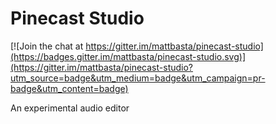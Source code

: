 # Pinecast Studio

[![Join the chat at https://gitter.im/mattbasta/pinecast-studio](https://badges.gitter.im/mattbasta/pinecast-studio.svg)](https://gitter.im/mattbasta/pinecast-studio?utm_source=badge&utm_medium=badge&utm_campaign=pr-badge&utm_content=badge)

An experimental audio editor
